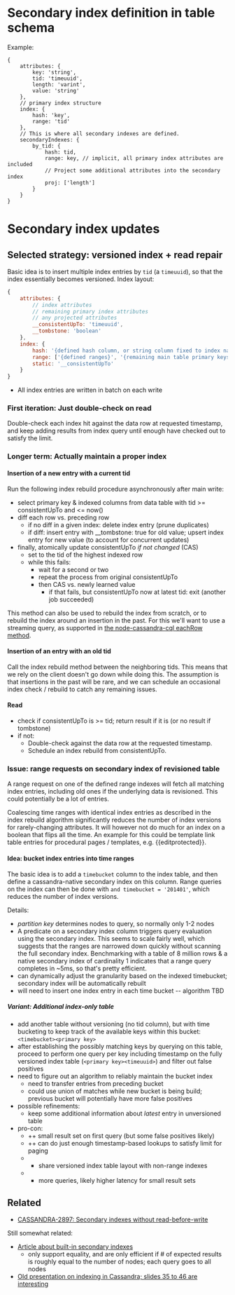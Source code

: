 # Secondary index definition in table schema
Example:
```javascrip
{
    attributes: {
        key: 'string',
        tid: 'timeuuid',
        length: 'varint',
        value: 'string'
    },
    // primary index structure
    index: {
        hash: 'key',
        range: 'tid'
    },
    // This is where all secondary indexes are defined.
    secondaryIndexes: {
        by_tid: {
            hash: tid,
            range: key, // implicit, all primary index attributes are included
            // Project some additional attributes into the secondary index
            proj: ['length']
        }
    }
}
```

# Secondary index updates

## Selected strategy: versioned index + read repair
Basic idea is to insert multiple index entries by `tid` (a `timeuuid`), so
that the index essentially becomes versioned. Index layout: 
```javascript
{ 
    attributes: {
        // index attributes
        // remaining primary index attributes
        // any projected attributes
        __consistentUpTo: 'timeuuid',
        __tombstone: 'boolean'
    }, 
    index: {
        hash: '{defined hash column, or string column fixed to index name}',
        range: ['{defined ranges}', '{remaining main table primary keys}', 'tid'],
        static: '__consistentUpTo'
    }
}
```

- All index entries are written in batch on each write

### First iteration: Just double-check on read 
Double-check each index hit against the data row at requested timestamp, and
keep adding results from index query until enough have checked out to satisfy
the limit.

### Longer term: Actually maintain a proper index

#### Insertion of a new entry with a current tid
Run the following index rebuild procedure asynchronously after main write:

- select primary key & indexed columns from data table with tid >=
  consistentUpTo and <= now()
- diff each row vs. preceding row
    - if no diff in a given index: delete index entry (prune duplicates)
    - if diff: insert entry with __tombstone: true for old value; upsert
      index entry for new value (to account for concurrent updates)
- finally, atomically update consistentUpTo *if not changed* (CAS)
    - set to the tid of the highest indexed row
    - while this fails:
        - wait for a second or two
        - repeat the process from original consistentUpTo
        - then CAS vs. newly learned value
            - if that fails, but consistentUpTo now at latest tid: exit
              (another job succeeded)

This method can also be used to rebuild the index from scratch, or to rebuild
the index around an insertion in the past. For this we'll want to use a
streaming query, as supported in [the node-cassandra-cql eachRow
method](https://github.com/jorgebay/node-cassandra-cql#clienteachrowquery-params-consistency-rowcallback-endcallback).

#### Insertion of an entry with an old tid
Call the index rebuild method between the neighboring tids. This means that we
rely on the client doesn't go down while doing this. The assumption is that
insertions in the past will be rare, and we can schedule an occasional index
check / rebuild to catch any remaining issues.

#### Read
- check if consistentUpTo is >= tid; return result if it is (or no result if
  tombstone)
- if not: 
    - Double-check against the data row at the requested timestamp.
    - Schedule an index rebuild from consistentUpTo.

### Issue: range requests on secondary index of revisioned table
A range request on one of the defined range indexes will fetch all matching
index entries, including old ones if the underlying data is revisioned. This
could potentially be a lot of entries.

Coalescing time ranges with identical index entries as described in the index
rebuild algorithm significantly reduces the number of index versions for
rarely-changing attributes. It will however not do much for an index on a
boolean that flips all the time. An example for this could be template link
table entries for procedural pages / templates, e.g. {{editprotected}}.

#### Idea: bucket index entries into time ranges
The basic idea is to add a `timebucket` column to the index table, and then
define a cassandra-native secondary index on this column. Range queries on the
index can then be done with `and timebucket = '201401'`, which reduces the
number of index versions.

Details:

- *partition key* determines nodes to query, so normally only 1-2 nodes
- A predicate on a secondary index column triggers query evaluation using
  the secondary index. This seems to scale fairly well, which suggests
  that the ranges are narrowed down quickly without scanning the full
  secondary index. Benchmarking with a table of 8 million rows & a native
  secondary index of cardinality 1 indicates that a range query completes
  in ~5ms, so that's pretty efficient.
- can dynamically adjust the granularity based on the indexed timebucket;
  secondary index will be automatically rebuilt
- will need to insert one index entry in each time bucket -- algorithm TBD

##### Variant: Additional index-only table
- add another table without versioning (no tid column), but with time
  bucketing to keep track of the available keys within this bucket:
  `<timebucket><primary key>`
- after establishing the possibly matching keys by querying on this table,
  proceed to perform one query per key including timestamp on the fully
  versioned index table (`<primary key><timeuuid>`) and filter out false
  positives
- need to figure out an algorithm to reliably maintain the bucket index
    - need to transfer entries from preceding bucket
    - could use union of matches while new bucket is being build; previous
      bucket will potentially have more false positives
- possible refinements:
    - keep some additional information about *latest* entry in unversioned
      table
- pro-con:
    - ++ small result set on first query (but some false positives likely)
    - ++ can do just enough timestamp-based lookups to satisfy limit for paging
    - + share versioned index table layout with non-range indexes
    - - more queries, likely higher latency for small result sets


## Related
- [CASSANDRA-2897: Secondary indexes without read-before-write](https://issues.apache.org/jira/browse/CASSANDRA-2897)

Still somewhat related:

- [Article about built-in secondary indexes](http://www.wentnet.com/blog/?p=77)
    - only support equality, and are only efficient if # of expected results
      is roughly equal to the number of nodes; each query goes to all nodes
- [Old presentation on indexing in Cassandra; slides 35 to 46 are
  interesting](http://www.slideshare.net/edanuff/indexing-in-cassandra)
